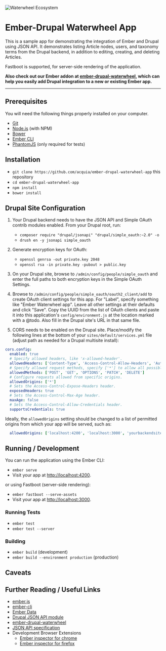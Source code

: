 ![Waterwheel Ecosystem](https://raw.githubusercontent.com/acquia/waterwheel-js/assets/waterwheel.png)

# Ember-Drupal Waterwheel App

This is a sample app for demonstrating the integration of Ember and Drupal using JSON API. It demonstrates listing
Article nodes, users, and taxonomy terms from the Drupal backend, in addition to editing, creating, and
deleting Articles.

Fastboot is supported, for server-side rendering of the application.

**Also check out our Ember addon at [ember-drupal-waterwheel](https://github.com/acquia/ember-drupal-waterwheel),
which can help you easily add Drupal integration to a new or existing Ember app.**

---

## Prerequisites

You will need the following things properly installed on your computer.

* [Git](https://git-scm.com/)
* [Node.js](https://nodejs.org/) (with NPM)
* [Bower](https://bower.io/)
* [Ember CLI](https://ember-cli.com/)
* [PhantomJS](http://phantomjs.org/) (only required for tests)

## Installation

* `git clone https://github.com/acquia/ember-drupal-waterwheel-app` this repository
* `cd ember-drupal-waterwheel-app`
* `npm install`
* `bower install`

## Drupal Site Configuration

1. Your Drupal backend needs to have the JSON API and Simple OAuth contrib modules enabled. From your Drupal root, run:
    * `composer require "drupal/jsonapi" "drupal/simple_oauth:~2.0" -o`
    * `drush en -y jsonapi simple_oauth`

1. Generate encryption keys for OAuth:
    * `openssl genrsa -out private.key 2048`
    * `openssl rsa -in private.key -pubout > public.key`

1. On your Drupal site, browse to `/admin/config/people/simple_oauth` and enter the full paths to both encryption keys
in the Simple OAuth Settings.

1. Browse to `/admin/config/people/simple_oauth/oauth2_client/add` to create OAuth client settings for this app. For
"Label", specify something like "Ember Waterwheel app". Leave all other settings at their defaults and click "Save".
Copy the UUID from the list of OAuth clients and paste it into this application's `config/environment.js` at the location
marked with a @todo. Also fill in the Drupal site's URL in that same file.

1. CORS needs to be enabled on the Drupal site. Place/modify the following lines at the bottom of your
`sites/default/services.yml` file (adjust path as needed for a Drupal multisite install):

```yaml
cors.config:
  enabled: true
  # Specify allowed headers, like 'x-allowed-header'.
  allowedHeaders: ['Content-Type', 'Access-Control-Allow-Headers', 'Authorization']
  # Specify allowed request methods, specify ['*'] to allow all possible ones.
  allowedMethods: ['POST', 'GET', 'OPTIONS', 'PATCH', 'DELETE']
  # Configure requests allowed from specific origins.
  allowedOrigins: ['*']
  # Sets the Access-Control-Expose-Headers header.
  exposedHeaders: true
  # Sets the Access-Control-Max-Age header.
  maxAge: false
  # Sets the Access-Control-Allow-Credentials header.
  supportsCredentials: true
```

Ideally, the `allowedOrigins` setting should be changed to a list of permitted origins from which
your app will be served, such as:
```yaml
  allowedOrigins: ['localhost:4200', 'localhost:3000', 'yourbackendsite.com']
```

## Running / Development

You can run the application using the Ember CLI:
* `ember serve`
* Visit your app at [http://localhost:4200](http://localhost:4200).

or using Fastboot (server-side rendering):
* `ember fastboot --serve-assets`
* Visit your app at [http://localhost:3000](http://localhost:3000).

### Running Tests

* `ember test`
* `ember test --server`

### Building

* `ember build` (development)
* `ember build --environment production` (production)

## Caveats

## Further Reading / Useful Links

* [ember.js](http://emberjs.com/)
* [ember-cli](https://ember-cli.com/)
* [Ember Data](https://github.com/emberjs/data)
* [Drupal JSON API module](http://https://www.drupal.org/project/jsonapi/)
* [ember-drupal-waterwheel](https://github.com/acquia/ember-drupal-waterwheel)
* [JSON API specification](http://jsonapi.org/format/)
* Development Browser Extensions
  * [Ember inspector for chrome](https://chrome.google.com/webstore/detail/ember-inspector/bmdblncegkenkacieihfhpjfppoconhi)
  * [Ember inspector for firefox](https://addons.mozilla.org/en-US/firefox/addon/ember-inspector/)
